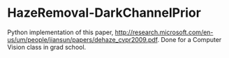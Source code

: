 # HazeRemoval-DarkChannelPrior
Python implementation of this paper, http://research.microsoft.com/en-us/um/people/jiansun/papers/dehaze_cvpr2009.pdf. Done for a Computer Vision class in grad school.
